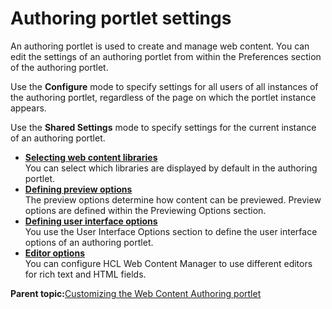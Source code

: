 # Authoring portlet settings

An authoring portlet is used to create and manage web content. You can edit the settings of an authoring portlet from within the Preferences section of the authoring portlet.

Use the **Configure** mode to specify settings for all users of all instances of the authoring portlet, regardless of the page on which the portlet instance appears.

Use the **Shared Settings** mode to specify settings for the current instance of an authoring portlet.

-   **[Selecting web content libraries](../panel_help/wcm_config_authoringportlet_libraries.md)**  
You can select which libraries are displayed by default in the authoring portlet.
-   **[Defining preview options](../panel_help/wcm_config_authoringportlet_previewing.md)**  
The preview options determine how content can be previewed. Preview options are defined within the Previewing Options section.
-   **[Defining user interface options](../panel_help/wcm_config_authoringportlet_ui.md)**  
You use the User Interface Options section to define the user interface options of an authoring portlet.
-   **[Editor options](../panel_help/wcm_config_authoringportlet_richtext.md)**  
You can configure HCL Web Content Manager to use different editors for rich text and HTML fields.

**Parent topic:**[Customizing the Web Content Authoring portlet](../wcm/wcm_cms_authoring_portlet_custom.md)

